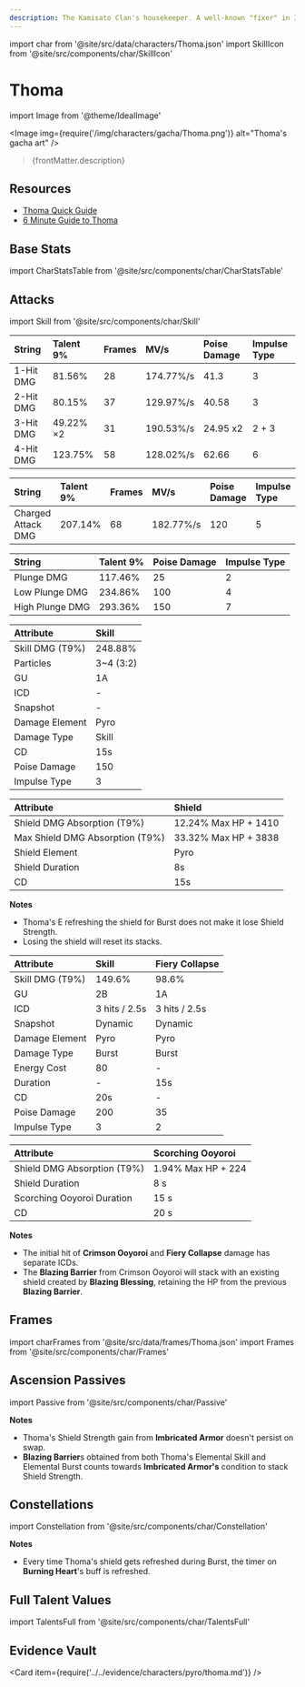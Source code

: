 ```yaml
---
description: The Kamisato Clan's housekeeper. A well-known "fixer" in Inazuma.
---
```


import char from '@site/src/data/characters/Thoma.json'
import SkillIcon from '@site/src/components/char/SkillIcon'

# Thoma

import Image from '@theme/IdealImage'

<Image img={require('/img/characters/gacha/Thoma.png')} alt="Thoma's gacha art" />
<blockquote>{frontMatter.description}</blockquote>

## Resources

* [Thoma Quick Guide](https://keqingmains.com/q/thoma-quickguide/)
* [6 Minute Guide to Thoma](https://youtu.be/hWj-Ps6QzwE)

## Base Stats

import CharStatsTable from '@site/src/components/char/CharStatsTable'

<CharStatsTable char={char} />

## Attacks

import Skill from '@site/src/components/char/Skill'

<Tabs>
<TabItem value='na' label='Normal Attacks'>
<SkillIcon char={char} skill='na' />
<div class='talent-columns'>
<Skill char={char} skill='na' sectionFilter='Normal Attack' />

| String    | Talent 9% | Frames      | MV/s      | Poise Damage | Impulse Type |
| :-------- | :-------- | :---------- | :-------- | :----------- | :----------- |
| 1-Hit DMG | 81.56%    | 28          | 174.77%/s | 41.3         | 3            |
| 2-Hit DMG | 80.15%    | 37          | 129.97%/s | 40.58        | 3            |
| 3-Hit DMG | 49.22% ×2 | 31          | 190.53%/s | 24.95 x2     | 2 + 3        |
| 4-Hit DMG | 123.75%   | 58          | 128.02%/s | 62.66        | 6            |

</div>
<div class='talent-columns'>
<Skill char={char} skill='na' sectionFilter='Charged Attack' />

| String             | Talent 9% | Frames | MV/s      | Poise Damage | Impulse Type |
| :----------------- | :-------- | :----- | :-------- | :----------- | :----------- |
| Charged Attack DMG | 207.14%   | 68     | 182.77%/s | 120          | 5            |

</div>
<div class='talent-columns'>
<Skill char={char} skill='na' sectionFilter='Plunging Attack' />

| String          | Talent 9% | Poise Damage | Impulse Type |
| :-------------- | :-------- | :----------- | :----------- |
| Plunge DMG      | 117.46%   | 25           | 2            |
| Low Plunge DMG  | 234.86%   | 100          | 4            |
| High Plunge DMG | 293.36%   | 150          | 7            |

</div>
</TabItem>

<TabItem value='e' label='Skill'>
<SkillIcon char={char} skill='e' />
<div class='talent-columns'>
<Skill char={char} skill='e' />

| Attribute         | Skill       |
| :---------------- | :---------- |
| Skill DMG \(T9%\) | 248.88%     |
| Particles         | 3~4 \(3:2\) |
| GU                | 1A          |
| ICD               | -           |
| Snapshot          | -           |
| Damage Element    | Pyro        |
| Damage Type       | Skill       |
| CD                | 15s         |
| Poise Damage      | 150         |
| Impulse Type      | 3           |

| Attribute                         | Shield               |
| :-------------------------------- | :------------------- |
| Shield DMG Absorption \(T9%\)     | 12.24% Max HP + 1410 |
| Max Shield DMG Absorption \(T9%\) | 33.32% Max HP + 3838 |
| Shield Element                    | Pyro                 |
| Shield Duration                   | 8s                   |
| CD                                | 15s                  |

</div>

**Notes**

* Thoma's E refreshing the shield for Burst does not make it lose Shield Strength.
* Losing the shield will reset its stacks.

</TabItem>

<TabItem value='q' label='Burst'>
<SkillIcon char={char} skill='q' />
<div class='talent-columns'>
<Skill char={char} skill='q'/>

| Attribute         | Skill         | Fiery Collapse |
| :---------------- | :------------ | :------------- |
| Skill DMG \(T9%\) | 149.6%        | 98.6%          |
| GU                | 2B            | 1A             |
| ICD               | 3 hits / 2.5s | 3 hits / 2.5s  |
| Snapshot          | Dynamic       | Dynamic        |
| Damage Element    | Pyro          | Pyro           |
| Damage Type       | Burst         | Burst          |
| Energy Cost       | 80            | -              |
| Duration          | -             | 15s            |
| CD                | 20s           | -              |
| Poise Damage      | 200           | 35             |
| Impulse Type      | 3             | 2              |

</div>

| Attribute                     | Scorching Ooyoroi  |
| :---------------------------- | :----------------- |
| Shield DMG Absorption \(T9%\) | 1.94% Max HP + 224 |
| Shield Duration               | 8 s                |
| Scorching Ooyoroi Duration    | 15 s               |
| CD                            | 20 s               |

**Notes**

* The initial hit of **Crimson Ooyoroi** and **Fiery Collapse** damage has separate ICDs.
* The **Blazing Barrier** from Crimson Ooyoroi will stack with an existing shield created by **Blazing Blessing**, retaining the HP from the previous **Blazing Barrier**.

</TabItem>
</Tabs>

## Frames

import charFrames from '@site/src/data/frames/Thoma.json'
import Frames from '@site/src/components/char/Frames'

<Frames data={charFrames} />

## Ascension Passives

import Passive from '@site/src/components/char/Passive'

<Tabs>
<TabItem value='passive' label='Passive'>
<Passive char={char} passive={2} />
</TabItem>

<TabItem value='a1' label='Ascension 1'>
<Passive char={char} passive={0} />

**Notes**

* Thoma's Shield Strength gain from **Imbricated Armor** doesn't persist on swap.
* **Blazing Barrier**s obtained from both Thoma's Elemental Skill and Elemental Burst counts towards **Imbricated Armor's** condition to stack Shield Strength.

</TabItem>

<TabItem value='a4' label='Ascension 4'>
<Passive char={char} passive={1} />
</TabItem>
</Tabs>

## Constellations

import Constellation from '@site/src/components/char/Constellation'

<Tabs>
<TabItem value='c1' label='C1'>
<Constellation char={char} constellation={1} />
</TabItem>

<TabItem value="c2" label="C2">
<Constellation char={char} constellation={2} />
</TabItem>

<TabItem value='c3' label='C3'>
<Constellation char={char} constellation={3} />
</TabItem>

<TabItem value='c4' label='C4'>
<Constellation char={char} constellation={4} />
</TabItem>

<TabItem value='c5' label='C5'>
<Constellation char={char} constellation={5} />
</TabItem>

<TabItem value='c6' label='C6'>
<Constellation char={char} constellation={6} />

**Notes**

* Every time Thoma's shield gets refreshed during Burst, the timer on **Burning Heart**'s buff is refreshed.

</TabItem>
</Tabs>

## Full Talent Values

import TalentsFull from '@site/src/components/char/TalentsFull'

<TalentsFull char={char}/>

## Evidence Vault

<Card item={require('../../evidence/characters/pyro/thoma.md')} />
